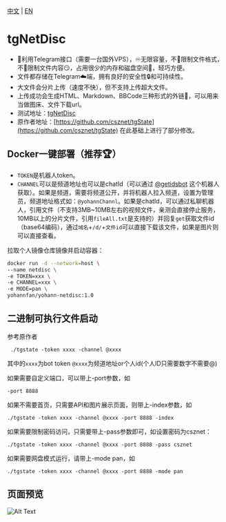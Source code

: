[中文](https://github.com/Yohann0617/tgNetDisc/blob/master/README.md) | [EN](https://github.com/Yohann0617/tgNetDisc/blob/master/README_EN.md)
# tgNetDisc
- 🤖利用Telegram接口（需要一台国外VPS），♾️️无限容量，不🚫限制文件格式，不🚫限制文件内容😏，占用很少的内存和磁盘空间📁，轻巧方便。
- 文件都存储在Telegram☁️端，拥有良好的安全性🔒和可持续性。
- 大文件会分片上传（速度不快），但不支持上传超大文件。
- 上传成功会生成HTML、Markdown、BBCode三种形式的外链🔗，可以用来当做图床、文件下载url。
- 测试地址：[tgNetDisc](https://yo.yohann.buzz/netdisc)
- 原作者地址：[https://github.com/csznet/tgState](https://github.com/csznet/tgState) 在此基础上进行了部分修改。

## Docker一键部署（推荐🏆）
- `TOKEN`是机器人token。
- `CHANNEL`可以是频道地址也可以是chatId（可以通过 [@getidsbot](https://t.me/getidsbot) 这个机器人获取）。如果是频道，需要将频道公开，并将机器人拉入频道，设置为管理员，频道地址格式如：`@yohannChannl`。如果是chatId，可以通过私聊机器人，引用文件（不支持3MB~10MB左右的视频文件，亲测会直接停止服务，10MB以上的分片文件，引用`fileAll.txt`是支持的）并回复`get`获取文件id（base64编码），通过`域名`+`/d/`+`文件id`可以直接下载该文件，如果是图片则可以直接查看。

拉取个人镜像仓库镜像并启动容器：

```bash
docker run -d --network=host \
--name netdisc \
-e TOKEN=xxx \
-e CHANNEL=xxx \
-e MODE=pan \
yohannfan/yohann-netdisc:1.0
```

## 二进制可执行文件启动
参考原作者
```
 ./tgstate -token xxxx -channel @xxxx
```
其中的`xxxx`为bot token `@xxxx`为频道地址or个人id(个人ID只需要数字不需要@)

如果需要自定义端口，可以带上-port参数，如

```
-port 8888
```

如果不需要首页，只需要API和图片展示页面，则带上-index参数，如

```
./tgstate -token xxxx -channel @xxxx -port 8888 -index
```

如果需要限制密码访问，只需要带上-pass参数即可，如设置密码为csznet：

```
./tgstate -token xxxx -channel @xxxx -port 8888 -pass csznet
```

如果需要网盘模式运行，请带上-mode pan，如

```
./tgstate -token xxxx -channel @xxxx -port 8888 -mode pan
```

## 页面预览
![Alt Text](https://yo.yohann.buzz/d/BQACAgUAAxkDAANDZUxa0bRG9KCFuKdO8GfMtXf4AeEAAuEKAAJg12FWkS1Xmkrd37QzBA)

